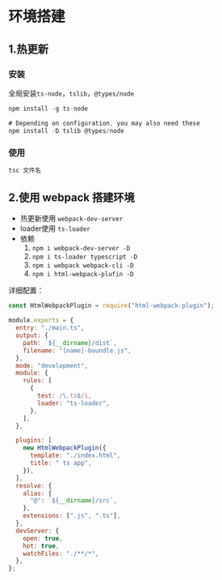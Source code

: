 # 环境搭建
## 1.热更新
### 安装
全局安装`ts-node`，`tslib`，`@types/node`
```js
npm install -g ts-node

# Depending on configuration, you may also need these
npm install -D tslib @types/node
```

### 使用
```js
tsc 文件名
```

## 2.使用 webpack 搭建环境
* 热更新使用 `webpack-dev-server`
* loader使用 `ts-loader`
* 依赖
	1) `npm i webpack-dev-server -D`
	2) `npm i ts-loader typescript -D`
	3) `npm i webpack webpack-cli -D`
	4) `npm i html-webpack-plufin -D`

详细配置：
```js
const HtmlWebpackPlugin = require("html-webpack-plugin");

module.exports = {
  entry: "./main.ts",
  output: {
    path: `${__dirname}/dist`,
    filename: "[name]-boundle.js",
  },
  mode: "development",
  module: {
    rules: [
      {
        test: /\.ts$/i,
        loader: "ts-loader",
      },
    ],
  },

  plugins: [
    new HtmlWebpackPlugin({
      template: "./index.html",
      title: " ts app",
    }),
  ],
  resolve: {
    alias: {
      "@": `${__dirname}/src`,
    },
    extensions: [".js", ".ts"],
  },
  devServer: {
    open: true,
    hot: true,
    watchFiles: "./**/*",
  },
};
```